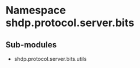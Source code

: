 Namespace shdp.protocol.server.bits
===================================

Sub-modules
-----------
* shdp.protocol.server.bits.utils